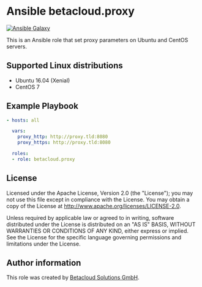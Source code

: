# Ansible betacloud.proxy

[![Ansible Galaxy](http://img.shields.io/badge/ansible--galaxy-betacloud.proxy-blue.svg)](https://galaxy.ansible.com/betacloud/proxy/)

This is an Ansible role that set proxy parameters on Ubuntu and CentOS servers.

Supported Linux distributions
-----------------------------

* Ubuntu 16.04 (Xenial)
* CentOS 7

Example Playbook
----------------

```yml
- hosts: all

  vars:
    proxy_http: http://proxy.tld:8080
    proxy_https: http://proxy.tld:8080

  roles:
  - role: betacloud.proxy
```

License
-------

Licensed under the Apache License, Version 2.0 (the "License");
you may not use this file except in compliance with the License.
You may obtain a copy of the License at http://www.apache.org/licenses/LICENSE-2.0.

Unless required by applicable law or agreed to in writing, software
distributed under the License is distributed on an "AS IS" BASIS,
WITHOUT WARRANTIES OR CONDITIONS OF ANY KIND, either express or implied.
See the License for the specific language governing permissions and
limitations under the License.

Author information
------------------

This role was created by [Betacloud Solutions GmbH](https://betacloud-solutions.de).
